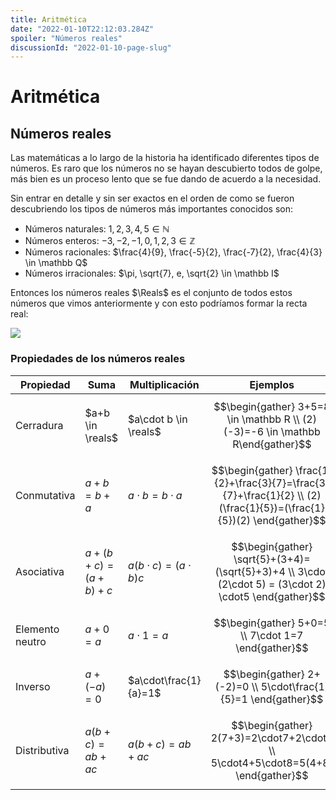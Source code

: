 ```yaml
---
title: Aritmética
date: "2022-01-10T22:12:03.284Z"
spoiler: "Números reales"
discussionId: "2022-01-10-page-slug"
---
```


# Aritmética

## Números reales

Las matemáticas a lo largo de la historia ha identificado diferentes tipos de números. Es raro que los números no se hayan descubierto todos de golpe, más bien es un proceso lento que se fue dando de acuerdo a la necesidad.

Sin entrar en detalle y sin ser exactos en el orden de como se fueron descubriendo los tipos de números más importantes conocidos son:

* Números naturales: $1, 2, 3, 4, 5 \in \mathbb N$
* Números enteros: $-3, -2, -1, 0, 1, 2, 3 \in \mathbb Z$
* Números racionales: $\frac{4}{9}, \frac{-5}{2}, \frac{-7}{2}, \frac{4}{3} \in \mathbb Q$
* Números irracionales: $\pi, \sqrt{7}, e, \sqrt{2} \in \mathbb I$

Entonces los números reales $\Reals$ es el conjunto de todos estos números que vimos anteriormente y con esto podríamos formar la recta real:

![](https://calculo.cc/N%C3%BAmeros\_reales/imagenes/Conjuntos\_numericos/recta\_real.jpg)

### Propiedades de los números reales

| Propiedad       | Suma              | Multiplicación            | Ejemplos                                                                                                           |
| --------------- | ----------------- | ------------------------- | ------------------------------------------------------------------------------------------------------------------ |
| Cerradura       | $a+b \in \reals$  | $a\cdot b \in \reals$     | $$\begin{gather}    3+5=8 \in \mathbb R \\    (2)(-3)=-6 \in \mathbb R\end{gather}$$                                 |
| Conmutativa     | $a+b=b+a$         | $a\cdot b=b\cdot a$       | $$\begin{gather} \frac{1}{2}+\frac{3}{7}=\frac{3}{7}+\frac{1}{2} \\ (2)(\frac{1}{5})=(\frac{1}{5})(2) \end{gather}$$ |
| Asociativa      | $a+(b+c)=(a+b)+c$ | $a(b\cdot c)=(a\cdot b)c$ | $$\begin{gather} \sqrt{5}+(3+4)=(\sqrt{5}+3)+4 \\ 3\cdot (2\cdot 5) = (3\cdot 2) \cdot5 \end{gather}$$               |
| Elemento neutro | $a+0=a$           | $a\cdot1=a$               | $$\begin{gather} 5+0=5 \\ 7\cdot 1=7 \end{gather}$$                                                                  |
| Inverso         | $a+(-a)=0$        | $a\cdot\frac{1}{a}=1$     | $$\begin{gather} 2+(-2)=0 \\ 5\cdot\frac{1}{5}=1 \end{gather}$$                                                      |
| Distributiva    | $a(b+c)=ab+ac$    | $a(b+c)=ab+ac$            | $$\begin{gather} 2(7+3)=2\cdot7+2\cdot3 \\ 5\cdot4+5\cdot8=5(4+8) \end{gather}$$                                     |